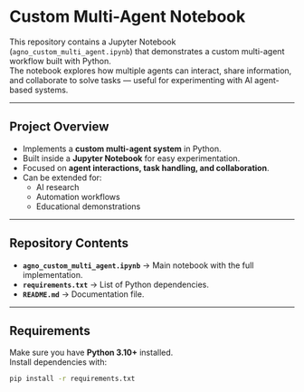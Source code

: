 # Custom Multi-Agent Notebook

This repository contains a Jupyter Notebook (`agno_custom_multi_agent.ipynb`) that demonstrates a custom multi-agent workflow built with Python.  
The notebook explores how multiple agents can interact, share information, and collaborate to solve tasks — useful for experimenting with AI agent-based systems.

---

##  Project Overview
- Implements a **custom multi-agent system** in Python.
- Built inside a **Jupyter Notebook** for easy experimentation.
- Focused on **agent interactions, task handling, and collaboration**.
- Can be extended for:
  - AI research  
  - Automation workflows  
  - Educational demonstrations  

---

##  Repository Contents
- **`agno_custom_multi_agent.ipynb`** → Main notebook with the full implementation.
- **`requirements.txt`** → List of Python dependencies.
- **`README.md`** → Documentation file.

---

##  Requirements
Make sure you have **Python 3.10+** installed.  
Install dependencies with:

```bash
pip install -r requirements.txt
